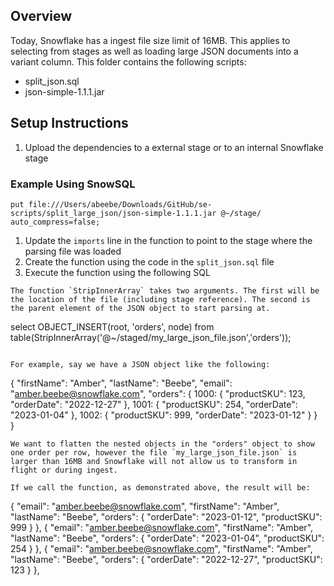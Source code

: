 ## Overview
Today, Snowflake has a ingest file size limit of 16MB. This applies to selecting from stages as well as loading large JSON documents into a variant column.
This folder contains the following scripts:
* split_json.sql
* json-simple-1.1.1.jar

## Setup Instructions
1. Upload the dependencies to a external stage or to an internal Snowflake stage

### Example Using SnowSQL
```
put file:///Users/abeebe/Downloads/GitHub/se-scripts/split_large_json/json-simple-1.1.1.jar @~/stage/ auto_compress=false;
```
1. Update the `imports` line in the function to point to the stage where the parsing file was loaded
2. Create the function using the code in the `split_json.sql` file
3. Execute the function using the following SQL

```
The function `StripInnerArray` takes two arguments. The first will be the location of the file (including stage reference). The second is the parent element of the JSON object to start parsing at.

```
select OBJECT_INSERT(root, 'orders', node)
from table(StripInnerArray('@~/staged/my_large_json_file.json','orders'));
```

For example, say we have a JSON object like the following:
```
{
    "firstName": "Amber",
    "lastName": "Beebe",
    "email": "amber.beebe@snowflake.com",
    "orders": {
        1000: {
            "productSKU": 123,
            "orderDate": "2022-12-27"
        },
        1001: {
            "productSKU": 254,
            "orderDate": "2023-01-04"
        },
        1002: {
            "productSKU": 999,
            "orderDate": "2023-01-12"
        }
    }   
}
```
We want to flatten the nested objects in the "orders" object to show one order per row, however the file `my_large_json_file.json` is larger than 16MB and Snowflake will not allow us to transform in flight or during ingest.

If we call the function, as demonstrated above, the result will be:

```
{   "email": "amber.beebe@snowflake.com",   "firstName": "Amber",   "lastName": "Beebe",   "orders": {     "orderDate": "2023-01-12",     "productSKU": 999   } },
{   "email": "amber.beebe@snowflake.com",   "firstName": "Amber",   "lastName": "Beebe",   "orders": {     "orderDate": "2023-01-04",     "productSKU": 254   } },
{   "email": "amber.beebe@snowflake.com",   "firstName": "Amber",   "lastName": "Beebe",   "orders": {     "orderDate": "2022-12-27",     "productSKU": 123   } },
```
